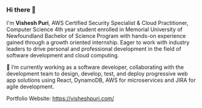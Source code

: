 ### Hi there 👋

<!--
**visheshpuri1708/visheshpuri1708** is a ✨ _special_ ✨ repository because its `README.md` (this file) appears on your GitHub profile.

Here are some ideas to get you started:

- 🔭 I’m currently working on ...
- 🌱 I’m currently learning ...
- 👯 I’m looking to collaborate on ...
- 🤔 I’m looking for help with ...
- 💬 Ask me about ...
- 📫 How to reach me: ...
- 😄 Pronouns: ...
- ⚡ Fun fact: ...
-->

I'm <b>Vishesh Puri</b>, AWS Certified Security Specialist & Cloud Practitioner, Computer Science 4th year student enrolled in Memorial University of Newfoundland Bachelor of Science Program with hands-on experience gained through a growth oriented internship. Eager to work with industry leaders to drive personal and professional development in the field of software development and cloud computing.

🔭 I’m currently working as a software developer, collaborating with the development team to design, develop, test, and deploy progressive web app solutions using React, DynamoDB, AWS for microservices and JIRA for agile development.

Portfolio Website: https://visheshpuri.com/
